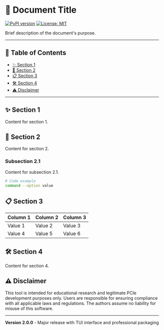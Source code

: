 # 📄 Document Title

[![PyPI version](https://badge.fury.io/py/pcileech-fw-generator.svg)](https://badge.fury.io/py/pcileech-fw-generator)
[![License: MIT](https://img.shields.io/badge/License-MIT-yellow.svg)](https://opensource.org/licenses/MIT)

Brief description of the document's purpose.

---

## 📑 Table of Contents

- [✨ Section 1](#-section-1)
- [🚀 Section 2](#-section-2)
- [📋 Section 3](#-section-3)
- [🛠️ Section 4](#️-section-4)
- [⚠️ Disclaimer](#️-disclaimer)

---

## ✨ Section 1

Content for section 1.

## 🚀 Section 2

Content for section 2.

### Subsection 2.1

Content for subsection 2.1.

```bash
# Code example
command --option value
```

## 📋 Section 3

| Column 1 | Column 2 | Column 3 |
|----------|----------|----------|
| Value 1  | Value 2  | Value 3  |
| Value 4  | Value 5  | Value 6  |

## 🛠️ Section 4

Content for section 4.

## ⚠️ Disclaimer

This tool is intended for educational research and legitimate PCIe development purposes only. Users are responsible for ensuring compliance with all applicable laws and regulations. The authors assume no liability for misuse of this software.

---

**Version 2.0.0** - Major release with TUI interface and professional packaging